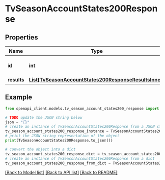 # TvSeasonAccountStates200Response


## Properties

Name | Type | Description | Notes
------------ | ------------- | ------------- | -------------
**id** | **int** |  | [optional] [default to 0]
**results** | [**List[TvSeasonAccountStates200ResponseResultsInner]**](TvSeasonAccountStates200ResponseResultsInner.md) |  | [optional] 

## Example

```python
from openapi_client.models.tv_season_account_states200_response import TvSeasonAccountStates200Response

# TODO update the JSON string below
json = "{}"
# create an instance of TvSeasonAccountStates200Response from a JSON string
tv_season_account_states200_response_instance = TvSeasonAccountStates200Response.from_json(json)
# print the JSON string representation of the object
print(TvSeasonAccountStates200Response.to_json())

# convert the object into a dict
tv_season_account_states200_response_dict = tv_season_account_states200_response_instance.to_dict()
# create an instance of TvSeasonAccountStates200Response from a dict
tv_season_account_states200_response_from_dict = TvSeasonAccountStates200Response.from_dict(tv_season_account_states200_response_dict)
```
[[Back to Model list]](../README.md#documentation-for-models) [[Back to API list]](../README.md#documentation-for-api-endpoints) [[Back to README]](../README.md)


